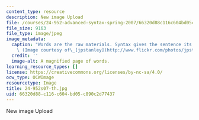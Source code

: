 ```yaml
---
content_type: resource
description: New image Upload
file: /courses/24-952-advanced-syntax-spring-2007/66320d88c116c604bd05c890c2d77437_24-952s07-th.jpg
file_size: 9163
file_type: image/jpeg
image_metadata:
  caption: "Words are the raw materials. Syntax gives the sentence its structure.\
    \ (Image courtesy of\_[jpstanley](http://www.flickr.com/photos/jpstanley/).)"
  credit: ''
  image-alt: A magnified page of words.
learning_resource_types: []
license: https://creativecommons.org/licenses/by-nc-sa/4.0/
ocw_type: OCWImage
resourcetype: Image
title: 24-952s07-th.jpg
uid: 66320d88-c116-c604-bd05-c890c2d77437
---
```

New image Upload